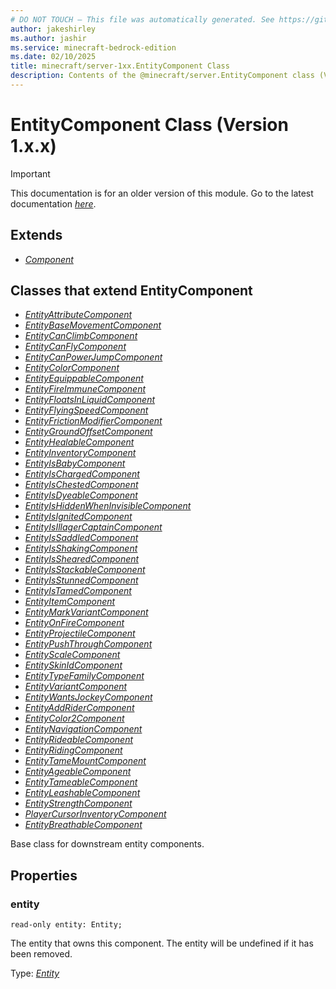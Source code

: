 ```yaml
---
# DO NOT TOUCH — This file was automatically generated. See https://github.com/mojang/minecraftapidocsgenerator to modify descriptions, examples, etc.
author: jakeshirley
ms.author: jashir
ms.service: minecraft-bedrock-edition
ms.date: 02/10/2025
title: minecraft/server-1xx.EntityComponent Class
description: Contents of the @minecraft/server.EntityComponent class (Version 1.x.x).
---
```

# EntityComponent Class (Version 1.x.x)

> [!IMPORTANT]
> This documentation is for an older version of this module. Go to the latest documentation [*here*](../../../scriptapi/minecraft/server/EntityComponent.md).

## Extends
- [*Component*](Component.md)

## Classes that extend EntityComponent
- [*EntityAttributeComponent*](EntityAttributeComponent.md)
- [*EntityBaseMovementComponent*](EntityBaseMovementComponent.md)
- [*EntityCanClimbComponent*](EntityCanClimbComponent.md)
- [*EntityCanFlyComponent*](EntityCanFlyComponent.md)
- [*EntityCanPowerJumpComponent*](EntityCanPowerJumpComponent.md)
- [*EntityColorComponent*](EntityColorComponent.md)
- [*EntityEquippableComponent*](EntityEquippableComponent.md)
- [*EntityFireImmuneComponent*](EntityFireImmuneComponent.md)
- [*EntityFloatsInLiquidComponent*](EntityFloatsInLiquidComponent.md)
- [*EntityFlyingSpeedComponent*](EntityFlyingSpeedComponent.md)
- [*EntityFrictionModifierComponent*](EntityFrictionModifierComponent.md)
- [*EntityGroundOffsetComponent*](EntityGroundOffsetComponent.md)
- [*EntityHealableComponent*](EntityHealableComponent.md)
- [*EntityInventoryComponent*](EntityInventoryComponent.md)
- [*EntityIsBabyComponent*](EntityIsBabyComponent.md)
- [*EntityIsChargedComponent*](EntityIsChargedComponent.md)
- [*EntityIsChestedComponent*](EntityIsChestedComponent.md)
- [*EntityIsDyeableComponent*](EntityIsDyeableComponent.md)
- [*EntityIsHiddenWhenInvisibleComponent*](EntityIsHiddenWhenInvisibleComponent.md)
- [*EntityIsIgnitedComponent*](EntityIsIgnitedComponent.md)
- [*EntityIsIllagerCaptainComponent*](EntityIsIllagerCaptainComponent.md)
- [*EntityIsSaddledComponent*](EntityIsSaddledComponent.md)
- [*EntityIsShakingComponent*](EntityIsShakingComponent.md)
- [*EntityIsShearedComponent*](EntityIsShearedComponent.md)
- [*EntityIsStackableComponent*](EntityIsStackableComponent.md)
- [*EntityIsStunnedComponent*](EntityIsStunnedComponent.md)
- [*EntityIsTamedComponent*](EntityIsTamedComponent.md)
- [*EntityItemComponent*](EntityItemComponent.md)
- [*EntityMarkVariantComponent*](EntityMarkVariantComponent.md)
- [*EntityOnFireComponent*](EntityOnFireComponent.md)
- [*EntityProjectileComponent*](EntityProjectileComponent.md)
- [*EntityPushThroughComponent*](EntityPushThroughComponent.md)
- [*EntityScaleComponent*](EntityScaleComponent.md)
- [*EntitySkinIdComponent*](EntitySkinIdComponent.md)
- [*EntityTypeFamilyComponent*](EntityTypeFamilyComponent.md)
- [*EntityVariantComponent*](EntityVariantComponent.md)
- [*EntityWantsJockeyComponent*](EntityWantsJockeyComponent.md)
- [*EntityAddRiderComponent*](EntityAddRiderComponent.md)
- [*EntityColor2Component*](EntityColor2Component.md)
- [*EntityNavigationComponent*](EntityNavigationComponent.md)
- [*EntityRideableComponent*](EntityRideableComponent.md)
- [*EntityRidingComponent*](EntityRidingComponent.md)
- [*EntityTameMountComponent*](EntityTameMountComponent.md)
- [*EntityAgeableComponent*](EntityAgeableComponent.md)
- [*EntityTameableComponent*](EntityTameableComponent.md)
- [*EntityLeashableComponent*](EntityLeashableComponent.md)
- [*EntityStrengthComponent*](EntityStrengthComponent.md)
- [*PlayerCursorInventoryComponent*](PlayerCursorInventoryComponent.md)
- [*EntityBreathableComponent*](EntityBreathableComponent.md)

Base class for downstream entity components.

## Properties

### **entity**
`read-only entity: Entity;`

The entity that owns this component. The entity will be undefined if it has been removed.

Type: [*Entity*](Entity.md)
